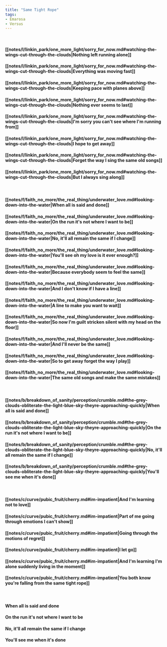 ```yaml
---
title: "Same Tight Rope"
tags:
- Emarosa
- Versus
---
```

&nbsp;
#### [[notes/l/linkin_park/one_more_light/sorry_for_now.md#watching-the-wings-cut-through-the-clouds|Nothing left running alone]]
#### [[notes/l/linkin_park/one_more_light/sorry_for_now.md#watching-the-wings-cut-through-the-clouds|Everything was moving fast]]
#### [[notes/l/linkin_park/one_more_light/sorry_for_now.md#watching-the-wings-cut-through-the-clouds|Keeping pace with planes above]]
#### [[notes/l/linkin_park/one_more_light/sorry_for_now.md#watching-the-wings-cut-through-the-clouds|Nothing ever seems to last]]
#### [[notes/l/linkin_park/one_more_light/sorry_for_now.md#watching-the-wings-cut-through-the-clouds|I'm sorry you can't see where I'm running from]]
#### [[notes/l/linkin_park/one_more_light/sorry_for_now.md#watching-the-wings-cut-through-the-clouds|I hope to get away]]
#### [[notes/l/linkin_park/one_more_light/sorry_for_now.md#watching-the-wings-cut-through-the-clouds|Forget the way I sing the same old songs]]
#### [[notes/l/linkin_park/one_more_light/sorry_for_now.md#watching-the-wings-cut-through-the-clouds|But I always sing along]]
&nbsp;
#### [[notes/f/faith_no_more/the_real_thing/underwater_love.md#looking-down-into-the-water|When all is said and done]]
#### [[notes/f/faith_no_more/the_real_thing/underwater_love.md#looking-down-into-the-water|On the run it's not where I want to be]]
#### [[notes/f/faith_no_more/the_real_thing/underwater_love.md#looking-down-into-the-water|No, it'll all remain the same if I change]]
#### [[notes/f/faith_no_more/the_real_thing/underwater_love.md#looking-down-into-the-water|You'll see oh my love is it ever enough?]]
#### [[notes/f/faith_no_more/the_real_thing/underwater_love.md#looking-down-into-the-water|Because everybody seem to feel the same]]
#### [[notes/f/faith_no_more/the_real_thing/underwater_love.md#looking-down-into-the-water|And I don't know if I have a line]]
#### [[notes/f/faith_no_more/the_real_thing/underwater_love.md#looking-down-into-the-water|A line to make you want to wait]]
#### [[notes/f/faith_no_more/the_real_thing/underwater_love.md#looking-down-into-the-water|So now I'm guilt stricken silent with my head on the floor]]
#### [[notes/f/faith_no_more/the_real_thing/underwater_love.md#looking-down-into-the-water|And I'll never be the same]]
#### [[notes/f/faith_no_more/the_real_thing/underwater_love.md#looking-down-into-the-water|So to get away forget the way I play]]
#### [[notes/f/faith_no_more/the_real_thing/underwater_love.md#looking-down-into-the-water|The same old songs and make the same mistakes]]
&nbsp;
#### [[notes/b/breakdown_of_sanity/perception/crumble.md#the-grey-clouds-obliterate-the-light-blue-sky-theyre-approaching-quickly|When all is said and done]]
#### [[notes/b/breakdown_of_sanity/perception/crumble.md#the-grey-clouds-obliterate-the-light-blue-sky-theyre-approaching-quickly|On the run it's not where I want to be]]
#### [[notes/b/breakdown_of_sanity/perception/crumble.md#the-grey-clouds-obliterate-the-light-blue-sky-theyre-approaching-quickly|No, it'll all remain the same if I change]]
#### [[notes/b/breakdown_of_sanity/perception/crumble.md#the-grey-clouds-obliterate-the-light-blue-sky-theyre-approaching-quickly|You'll see me when it's done]]
&nbsp;
#### [[notes/c/curve/pubic_fruit/cherry.md#im-impatient|And I'm learning not to love]]
#### [[notes/c/curve/pubic_fruit/cherry.md#im-impatient|Part of me going through emotions I can't show]]
#### [[notes/c/curve/pubic_fruit/cherry.md#im-impatient|Going through the motions of regret]]
#### [[notes/c/curve/pubic_fruit/cherry.md#im-impatient|I let go]]
#### [[notes/c/curve/pubic_fruit/cherry.md#im-impatient|And I'm learning I'm alone suddenly living in the moment]]
#### [[notes/c/curve/pubic_fruit/cherry.md#im-impatient|You both know you're falling from the same tight rope]]
&nbsp;
#### When all is said and done
#### On the run it's not where I want to be
#### No, it'll all remain the same if I change
#### You'll see me when it's done

